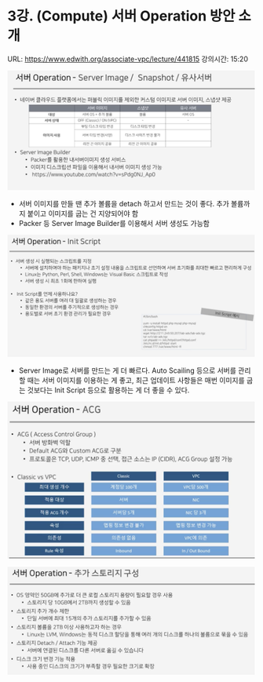 # 3강. (Compute) 서버 Operation 방안 소개

URL: https://www.edwith.org/associate-vpc/lecture/441815
강의시간: 15:20

![Untitled](3%E1%84%80%E1%85%A1%E1%86%BC%20(Compute)%20%E1%84%89%E1%85%A5%E1%84%87%E1%85%A5%20Operation%20%E1%84%87%E1%85%A1%E1%86%BC%E1%84%8B%E1%85%A1%E1%86%AB%20%E1%84%89%E1%85%A9%E1%84%80%E1%85%A2%20ead0e8ce1bbe4bbfb5403894d3645902/Untitled.png)

- 서버 이미지를 만들 땐 추가 볼륨을 detach 하고서 만드는 것이 좋다. 추가 볼륨까지 붙이고 이미지를 굽는 건 지양되어야 함
- Packer 등 Server Image Builder를 이용해서 서버 생성도 가능함

![Untitled](3%E1%84%80%E1%85%A1%E1%86%BC%20(Compute)%20%E1%84%89%E1%85%A5%E1%84%87%E1%85%A5%20Operation%20%E1%84%87%E1%85%A1%E1%86%BC%E1%84%8B%E1%85%A1%E1%86%AB%20%E1%84%89%E1%85%A9%E1%84%80%E1%85%A2%20ead0e8ce1bbe4bbfb5403894d3645902/Untitled%201.png)

- Server Image로 서버를 만드는 게 더 빠르다. Auto Scailing 등으로 서버를 관리할 때는 서버 이미지를 이용하는 게 좋고, 최근 업데이트 사항들은 매번 이미지를 굽는 것보다는 Init Script 등으로 활용하는 게 더 좋을 수 있다.

![Untitled](3%E1%84%80%E1%85%A1%E1%86%BC%20(Compute)%20%E1%84%89%E1%85%A5%E1%84%87%E1%85%A5%20Operation%20%E1%84%87%E1%85%A1%E1%86%BC%E1%84%8B%E1%85%A1%E1%86%AB%20%E1%84%89%E1%85%A9%E1%84%80%E1%85%A2%20ead0e8ce1bbe4bbfb5403894d3645902/Untitled%202.png)

![Untitled](3%E1%84%80%E1%85%A1%E1%86%BC%20(Compute)%20%E1%84%89%E1%85%A5%E1%84%87%E1%85%A5%20Operation%20%E1%84%87%E1%85%A1%E1%86%BC%E1%84%8B%E1%85%A1%E1%86%AB%20%E1%84%89%E1%85%A9%E1%84%80%E1%85%A2%20ead0e8ce1bbe4bbfb5403894d3645902/Untitled%203.png)